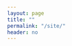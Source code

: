 ```yaml
---
layout: page
title: ""
permalink: "/site/"
header: no
---
```

<div class = "row">
	<div class = "medium-4 columns image"></div>
	<div class="medium-8 columns content"></div>
</div>
<div class = "row">
	<br>
	<div class="medium-12 columns" id="plot"></div>
	<br>
</div>

<script src="https://code.jquery.com/jquery-3.2.1.min.js"></script>
<script src="https://cdn.plot.ly/plotly-1.2.0.min.js"></script>

<script type="text/javascript">

var sites = {{ site.data.sites | jsonify }};

function getUrlVars() {
  var vars = {};
  var parts = window.location.href.replace(/[?&]+([^=&]+)=([^&]*)/gi, function(m,key,value) {
    vars[key] = value;
  });
  return vars;
}

var site = getUrlVars()["site"];
index = sites.findIndex(x => x.shortname == site);

var title = "<h1>" + sites[index].sitename + " (" + sites[index].shortname + ")" + "</h1>";
var species = "<b>Vegetation Type: </b>" + sites[index].species + "<br>";
var latitude = "<b>Latitude: </b>" + sites[index].lat + "<br>";
var longitude = "<b>Longitude: </b>" + sites[index].long + "<br>";
var country = "<b>Country: </b>" + sites[index].country + "<br>";
var camera = "<b>Camera Type: </b>" + sites[index].camera + "<br>";

var content = title + species + country + latitude + longitude + camera;

var imagestring = "<img src='../images/overviews/" + site + "_overview.jpg' width='250' height='250'/>";

$('.image').html(imagestring);
$('.content').html(content);

var data = "{{site.url}}" + "/assets/data/" + site + ".csv";

Plotly.d3.csv(data, function(rows){
    var gcc = {
      type: 'scatter',                    
      mode: 'lines',                      
      name: 'Gcc',
      x: rows.map(function(row){          
        return row['date'];
      }),
      y: rows.map(function(row){          
        return row['gcc'];
      }),
      line: {
        color: 'green',
        width: 1
      }
    };

    var rcc = {
      type: 'scatter',                    
      mode: 'lines',                      
       name: 'Rcc',
      x: rows.map(function(row){          
        return row['date'];
      }),
      y: rows.map(function(row){          
        return row['rcc'];
      }),
      line: {
        color: 'red',
        width: 1
      }
    };

    var bcc = {
      type: 'scatter',                    
      mode: 'lines',                      
      name: 'Bcc',
      x: rows.map(function(row){          
        return row['date'];
      }),
      y: rows.map(function(row){          
        return row['bcc'];
      }),
      line: {
        color: 'blue',
        width: 1
      }
    };
    
    var layout = {
      yaxis: {title: "Chromatic Coorindate (Gcc/Rcc/Bcc)"},       
      xaxis: {
        showgrid: false,                  
        tickformat: "%Y-%m-%d"              
      },
      margin: {                           
        l: 100, b: 50, r: 50, t: 50
      }
    };

    Plotly.plot(document.getElementById('plot'), [bcc, rcc, gcc], layout, {showLink: false});
});


</script>
	
	